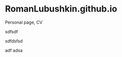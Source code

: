# RomanLubushkin.github.io
Personal page, CV
  
sdfsdf
  
  
  
sdfdsfsd
  
  
  
  
adf adsa 

  
  
    
